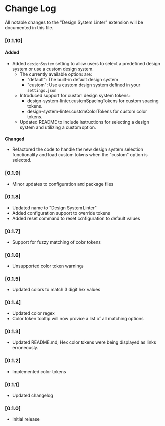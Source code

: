 # Change Log

All notable changes to the "Design System Linter" extension will be documented in this file.

### [0.1.10]
#### Added
- Added `designSystem` setting to allow users to select a predefined design system or use a custom design system.
  - The currently available options are:
    - "default": The built-in default design system
    - "custom": Use a custom design system defined in your `settings.json`
  - Introduced support for custom design system tokens:
    - design-system-linter.customSpacingTokens for custom spacing tokens.
    - design-system-linter.customColorTokens for custom color tokens.
  - Updated README to include instructions for selecting a design system and utilizing a custom option.
#### Changed
- Refactored the code to handle the new design system selection functionality and load custom tokens when the "custom" option is selected.

### [0.1.9]
- Minor updates to configuration and package files

### [0.1.8]
- Updated name to "Design System Linter"
- Added configuration support to override tokens
- Added reset command to reset configuration to default values

### [0.1.7]
- Support for fuzzy matching of color tokens

### [0.1.6]
- Unsupported color token warnings

### [0.1.5]
- Updated colors to match 3 digit hex values

### [0.1.4]
- Updated color regex
- Color token tooltip will now provide a list of all matching options

### [0.1.3]
- Updated README.md; Hex color tokens were being displayed as links erroneously.

### [0.1.2]
- Implemented color tokens

### [0.1.1]
- Updated changelog

### [0.1.0]
- Initial release